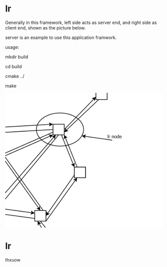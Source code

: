 # lr




Generally in this framework, left side acts as server end, and right side as client end, shown as the picture below.


server is an example to use this application framwork.

usage:

  mkdir build
  
  cd build
  
  cmake ../
  
  make


![lr](lr.png)


# lr
thxuow
